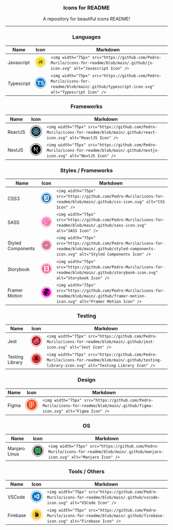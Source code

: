 <h3 align="center">Icons for README</h3>
<p align="center">A repository for beautiful icons README!</p>

---
<h3 align="center">Languages</h3>

| Name       | Icon                                                                                                                          | Markdown                                                                                                                         |
| ---------- | ------------------------------------------------------------------------------------------------------------------------------ | -------------------------------------------------------------------------------------------------------------------------------- |
| Javascript | <img width="75px" src="https://github.com/Pedro-Murilo/icons-for-readme/blob/main/.github/js-icon.svg" alt="Javascript Icon" /> | `<img width="75px" src="https://github.com/Pedro-Murilo/icons-for-readme/blob/main/.github/js-icon.svg" alt="Javascript Icon" />` |
| Typescript |  <img width="75px" src="https://github.com/Pedro-Murilo/icons-for-readme/blob/main/.github/typescript-icon.svg" alt="Typescript Icon" />   |  `<img width="75px" src="https://github.com/Pedro-Murilo/icons-for-readme/blob/main/.github/typescript-icon.svg" alt="Typescript Icon" /> `  |


<h3 align="center">Frameworks</h3>

| Name       | Icon                                                                                                                          | Markdown                                                                                                                         |
| ---------- | ------------------------------------------------------------------------------------------------------------------------------ | -------------------------------------------------------------------------------------------------------------------------------- |
| ReactJS | <img width="75px" src="https://github.com/Pedro-Murilo/icons-for-readme/blob/main/.github/react-icon.svg" alt="ReactJS Icon" /> | `<img width="75px" src="https://github.com/Pedro-Murilo/icons-for-readme/blob/main/.github/react-icon.svg" alt="ReactJS Icon" />` |
| NextJS |  <img width="75px" src="https://github.com/Pedro-Murilo/icons-for-readme/blob/main/.github/nextjs-icon.svg" alt="NextJS Icon" />   |  `<img width="75px" src="https://github.com/Pedro-Murilo/icons-for-readme/blob/main/.github/nextjs-icon.svg" alt="NextJS Icon" /> `  |



<h3 align="center">Styles / Frameworks</h3>

| Name       | Icon                                                                                                                          | Markdown                                                                                                                         |
| ---------- | ------------------------------------------------------------------------------------------------------------------------------ | -------------------------------------------------------------------------------------------------------------------------------- |
| CSS3 | <img width="75px" src="https://github.com/Pedro-Murilo/icons-for-readme/blob/main/.github/css-icon.svg" alt="CSS Icon" /> | `<img width="75px" src="https://github.com/Pedro-Murilo/icons-for-readme/blob/main/.github/css-icon.svg" alt="CSS Icon" />` |
| SASS |  <img width="75px" src="https://github.com/Pedro-Murilo/icons-for-readme/blob/main/.github/sass-icon.svg" alt="SASS Icon" />   |  `<img width="75px" src="https://github.com/Pedro-Murilo/icons-for-readme/blob/main/.github/sass-icon.svg" alt="SASS Icon" /> `  |
| Styled Components | <img width="75px" src="https://github.com/Pedro-Murilo/icons-for-readme/blob/main/.github/styled-components-icon.svg" alt="Styled Components Icon" /> | `<img width="75px" src="https://github.com/Pedro-Murilo/icons-for-readme/blob/main/.github/styled-components-icon.svg" alt="Styled Components Icon" />` |
| Storybook | <img width="75px" src="https://github.com/Pedro-Murilo/icons-for-readme/blob/main/.github/storybook-icon.svg" alt="Storybook Icon" /> | `<img width="75px" src="https://github.com/Pedro-Murilo/icons-for-readme/blob/main/.github/storybook-icon.svg" alt="Storybook Icon" />` |
| Framer Motion | <img width="75px" src="https://github.com/Pedro-Murilo/icons-for-readme/blob/main/.github/framer-motion-icon.svg" alt="Framer Motion Icon" /> | `<img width="75px" src="https://github.com/Pedro-Murilo/icons-for-readme/blob/main/.github/framer-motion-icon.svg" alt="Framer Motion Icon" />` |



<h3 align="center">Testing</h3>

| Name       | Icon                                                                                                                          | Markdown                                                                                                                         |
| ---------- | ------------------------------------------------------------------------------------------------------------------------------ | -------------------------------------------------------------------------------------------------------------------------------- |
| Jest | <img width="75px" src="https://github.com/Pedro-Murilo/icons-for-readme/blob/main/.github/jest-icon.svg" alt="Jest Icon" /> | `<img width="75px" src="https://github.com/Pedro-Murilo/icons-for-readme/blob/main/.github/jest-icon.svg" alt="Jest Icon" />` |
| Testing Library |  <img width="75px" src="https://github.com/Pedro-Murilo/icons-for-readme/blob/main/.github/testing-library-icon.svg" alt="Testing Library Icon" />   |  `<img width="75px" src="https://github.com/Pedro-Murilo/icons-for-readme/blob/main/.github/testing-library-icon.svg" alt="Testing Library Icon" /> `  |



<h3 align="center">Design</h3>

| Name       | Icon                                                                                                                          | Markdown                                                                                                                         |
| ---------- | ------------------------------------------------------------------------------------------------------------------------------ | -------------------------------------------------------------------------------------------------------------------------------- |
| Figma | <img width="75px" src="https://github.com/Pedro-Murilo/icons-for-readme/blob/main/.github/figma-icon.svg" alt="Figma Icon" /> | `<img width="75px" src="https://github.com/Pedro-Murilo/icons-for-readme/blob/main/.github/figma-icon.svg" alt="Figma Icon" />` |



<h3 align="center">OS</h3>

| Name       | Icon                                                                                                                          | Markdown                                                                                                                         |
| ---------- | ------------------------------------------------------------------------------------------------------------------------------ | -------------------------------------------------------------------------------------------------------------------------------- |
| Manjaro Linux | <img width="75px" src="https://github.com/Pedro-Murilo/icons-for-readme/blob/main/.github/manjaro-icon.svg" alt="Manjaro Icon" /> | `<img width="75px" src="https://github.com/Pedro-Murilo/icons-for-readme/blob/main/.github/manjaro-icon.svg" alt="Manjaro Icon" />` |



<h3 align="center">Tools / Others</h3>

| Name       | Icon                                                                                                                          | Markdown                                                                                                                         |
| ---------- | ------------------------------------------------------------------------------------------------------------------------------ | -------------------------------------------------------------------------------------------------------------------------------- |
| VSCode | <img width="75px" src="https://github.com/Pedro-Murilo/icons-for-readme/blob/main/.github/vscode-icon.svg" alt="VSCode Icon" /> | `<img width="75px" src="https://github.com/Pedro-Murilo/icons-for-readme/blob/main/.github/vscode-icon.svg" alt="VSCode Icon" />` |
| Firebase | <img width="75px" src="https://github.com/Pedro-Murilo/icons-for-readme/blob/main/.github/firebase-icon.svg" alt="Firebase Icon" /> | `<img width="75px" src="https://github.com/Pedro-Murilo/icons-for-readme/blob/main/.github/firebase-icon.svg" alt="Firebase Icon" />` |









